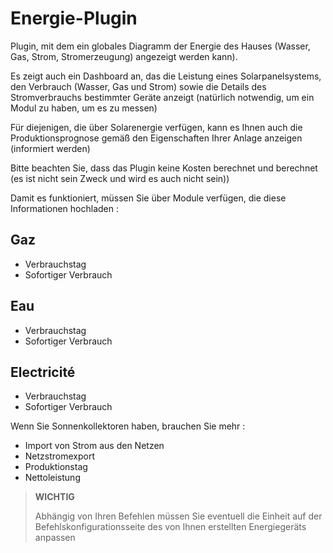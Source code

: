 # Energie-Plugin

Plugin, mit dem ein globales Diagramm der Energie des Hauses (Wasser, Gas, Strom, Stromerzeugung) angezeigt werden kann).

Es zeigt auch ein Dashboard an, das die Leistung eines Solarpanelsystems, den Verbrauch (Wasser, Gas und Strom) sowie die Details des Stromverbrauchs bestimmter Geräte anzeigt (natürlich notwendig, um ein Modul zu haben, um es zu messen)

Für diejenigen, die über Solarenergie verfügen, kann es Ihnen auch die Produktionsprognose gemäß den Eigenschaften Ihrer Anlage anzeigen (informiert werden)

Bitte beachten Sie, dass das Plugin keine Kosten berechnet und berechnet (es ist nicht sein Zweck und wird es auch nicht sein))

Damit es funktioniert, müssen Sie über Module verfügen, die diese Informationen hochladen : 

## Gaz

- Verbrauchstag
- Sofortiger Verbrauch

## Eau

- Verbrauchstag
- Sofortiger Verbrauch

## Electricité

- Verbrauchstag
- Sofortiger Verbrauch

Wenn Sie Sonnenkollektoren haben, brauchen Sie mehr : 

- Import von Strom aus den Netzen
- Netzstromexport
- Produktionstag
- Nettoleistung

>**WICHTIG**
>
>Abhängig von Ihren Befehlen müssen Sie eventuell die Einheit auf der Befehlskonfigurationsseite des von Ihnen erstellten Energiegeräts anpassen